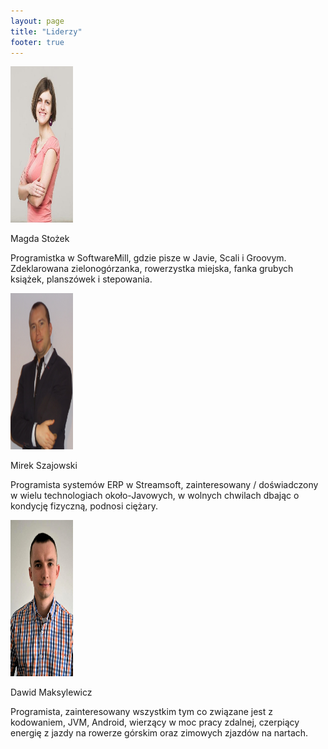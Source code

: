 ```yaml
---
layout: page
title: "Liderzy"
footer: true
---
```

<div class="leaders">
	<div class="leader">
		<img src="/images/magdas.jpg" width="100" height="250">
		<p class="name">Magda Stożek</p>
		<div class="social"> 
			<a class="twitter" href="https://twitter.com/magdastozek" target="_blank"></a>
			<a class="linkedin" href="http://pl.linkedin.com/pub/magda-sto%C5%BCek/27/828/b1a" target="_blank"></a>
			<a class="mail" href="mailto:magda.stozek@gmail.com"></a>
		</div>
		<p class="desc">
			Programistka w SoftwareMill, gdzie pisze w Javie, Scali i Groovym. Zdeklarowana zielonogórzanka, rowerzystka miejska, fanka grubych książek, planszówek i stepowania.
		</p>
	</div>
	<div class="leader">
		<img src="/images/mireksz.jpg" width="100" height="250">
		<p class="name">Mirek Szajowski</p>
		<div class="social"> 
			<a class="mail" href="mailto:m.szajowski@gmail.com"></a>
		</div>
		<p class="desc">
		Programista systemów ERP w Streamsoft, zainteresowany / doświadczony w wielu technologiach około-Javowych, w wolnych chwilach dbając o kondycję fizyczną, podnosi ciężary.
		</p>
	</div>
	<div class="leader">
		<img src="/images/dawidm.jpg" width="100" height="250">
		<p class="name">Dawid Maksylewicz</p>
		<div class="social"> 
			<a class="twitter" href="https://twitter.com/dmaksylewicz" target="_blank"></a>
			<a class="linkedin" href="https://pl.linkedin.com/in/dawidmaksylewicz" target="_blank"></a>
			<a class="mail" href="mailto:dawid.maksylewicz@gmail.com"></a>
		</div>
		<p class="desc">
			Programista, zainteresowany wszystkim tym co związane jest z kodowaniem, JVM, Android, wierzący w moc pracy zdalnej, czerpiący energię z jazdy na rowerze górskim oraz zimowych zjazdów na nartach.
		</p>
	</div>
	<div class="clear"></div>
</div>
